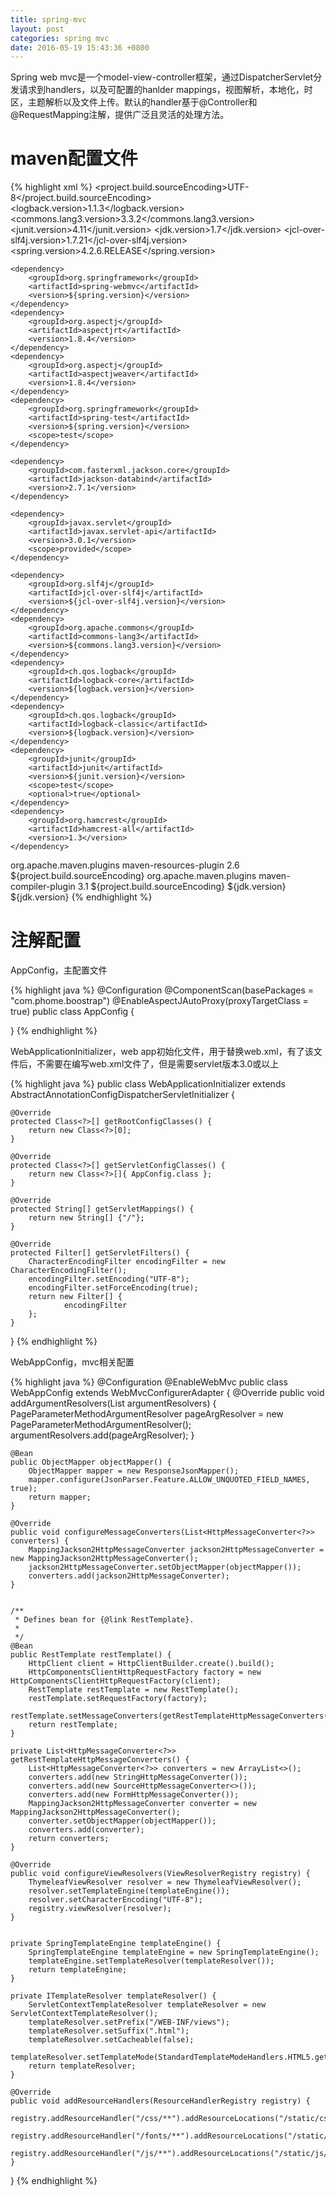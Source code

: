 ```yaml
---
title: spring-mvc
layout: post
categories: spring mvc
date: 2016-05-19 15:43:36 +0800
---
```


Spring web mvc是一个model-view-controller框架，通过DispatcherServlet分发请求到handlers，以及可配置的hanlder mappings，视图解析，本地化，时区，主题解析以及文件上传。默认的handler基于@Controller和@RequestMapping注解，提供广泛且灵活的处理方法。

# maven配置文件

{% highlight xml %}
<properties>
    <project.build.sourceEncoding>UTF-8</project.build.sourceEncoding>
    <logback.version>1.1.3</logback.version>
    <commons.lang3.version>3.3.2</commons.lang3.version>
    <junit.version>4.11</junit.version>
    <jdk.version>1.7</jdk.version>
    <jcl-over-slf4j.version>1.7.21</jcl-over-slf4j.version>
    <spring.version>4.2.6.RELEASE</spring.version>
</properties>

<dependencies>

    <dependency>
        <groupId>org.springframework</groupId>
        <artifactId>spring-webmvc</artifactId>
        <version>${spring.version}</version>
    </dependency>
    <dependency>
        <groupId>org.aspectj</groupId>
        <artifactId>aspectjrt</artifactId>
        <version>1.8.4</version>
    </dependency>
    <dependency>
        <groupId>org.aspectj</groupId>
        <artifactId>aspectjweaver</artifactId>
        <version>1.8.4</version>
    </dependency>
    <dependency>
        <groupId>org.springframework</groupId>
        <artifactId>spring-test</artifactId>
        <version>${spring.version}</version>
        <scope>test</scope>
    </dependency>

    <dependency>
        <groupId>com.fasterxml.jackson.core</groupId>
        <artifactId>jackson-databind</artifactId>
        <version>2.7.1</version>
    </dependency>

    <dependency>
        <groupId>javax.servlet</groupId>
        <artifactId>javax.servlet-api</artifactId>
        <version>3.0.1</version>
        <scope>provided</scope>
    </dependency>

    <dependency>
        <groupId>org.slf4j</groupId>
        <artifactId>jcl-over-slf4j</artifactId>
        <version>${jcl-over-slf4j.version}</version>
    </dependency>
    <dependency>
        <groupId>org.apache.commons</groupId>
        <artifactId>commons-lang3</artifactId>
        <version>${commons.lang3.version}</version>
    </dependency>
    <dependency>
        <groupId>ch.qos.logback</groupId>
        <artifactId>logback-core</artifactId>
        <version>${logback.version}</version>
    </dependency>
    <dependency>
        <groupId>ch.qos.logback</groupId>
        <artifactId>logback-classic</artifactId>
        <version>${logback.version}</version>
    </dependency>
    <dependency>
        <groupId>junit</groupId>
        <artifactId>junit</artifactId>
        <version>${junit.version}</version>
        <scope>test</scope>
        <optional>true</optional>
    </dependency>
    <dependency>
        <groupId>org.hamcrest</groupId>
        <artifactId>hamcrest-all</artifactId>
        <version>1.3</version>
    </dependency>
</dependencies>

<build>
    <plugins>
        <plugin>
            <groupId>org.apache.maven.plugins</groupId>
            <artifactId>maven-resources-plugin</artifactId>
            <version>2.6</version>
            <configuration>
                <encoding>${project.build.sourceEncoding}</encoding>
            </configuration>
        </plugin>
        <plugin>
            <groupId>org.apache.maven.plugins</groupId>
            <artifactId>maven-compiler-plugin</artifactId>
            <version>3.1</version>
            <configuration>
                <encoding>${project.build.sourceEncoding}</encoding>
                <source>${jdk.version}</source>
                <target>${jdk.version}</target>
            </configuration>
        </plugin>
    </plugins>
</build>
{% endhighlight %}

# 注解配置

AppConfig，主配置文件

{% highlight java %}
@Configuration
@ComponentScan(basePackages = "com.phome.boostrap")
@EnableAspectJAutoProxy(proxyTargetClass = true)
public class AppConfig {

}
{% endhighlight %}

WebApplicationInitializer，web app初始化文件，用于替换web.xml，有了该文件后，不需要在编写web.xml文件了，但是需要servlet版本3.0或以上

{% highlight java %}
public class WebApplicationInitializer extends AbstractAnnotationConfigDispatcherServletInitializer {

    @Override
    protected Class<?>[] getRootConfigClasses() {
        return new Class<?>[0];
    }

    @Override
    protected Class<?>[] getServletConfigClasses() {
        return new Class<?>[]{ AppConfig.class };
    }

    @Override
    protected String[] getServletMappings() {
        return new String[] {"/"};
    }

    @Override
    protected Filter[] getServletFilters() {
        CharacterEncodingFilter encodingFilter = new CharacterEncodingFilter();
        encodingFilter.setEncoding("UTF-8");
        encodingFilter.setForceEncoding(true);
        return new Filter[] {
                encodingFilter
        };
    }
}
{% endhighlight %}

WebAppConfig，mvc相关配置

{% highlight java %}
@Configuration
@EnableWebMvc
public class WebAppConfig extends WebMvcConfigurerAdapter {
    @Override
    public void addArgumentResolvers(List<HandlerMethodArgumentResolver> argumentResolvers) {
        PageParameterMethodArgumentResolver pageArgResolver = new PageParameterMethodArgumentResolver();
        argumentResolvers.add(pageArgResolver);
    }

    @Bean
    public ObjectMapper objectMapper() {
        ObjectMapper mapper = new ResponseJsonMapper();
        mapper.configure(JsonParser.Feature.ALLOW_UNQUOTED_FIELD_NAMES, true);
        return mapper;
    }

    @Override
    public void configureMessageConverters(List<HttpMessageConverter<?>> converters) {
        MappingJackson2HttpMessageConverter jackson2HttpMessageConverter = new MappingJackson2HttpMessageConverter();
        jackson2HttpMessageConverter.setObjectMapper(objectMapper());
        converters.add(jackson2HttpMessageConverter);
    }


    /**
     * Defines bean for {@link RestTemplate}.
     *
     */
    @Bean
    public RestTemplate restTemplate() {
        HttpClient client = HttpClientBuilder.create().build();
        HttpComponentsClientHttpRequestFactory factory = new HttpComponentsClientHttpRequestFactory(client);
        RestTemplate restTemplate = new RestTemplate();
        restTemplate.setRequestFactory(factory);
        restTemplate.setMessageConverters(getRestTemplateHttpMessageConverters());
        return restTemplate;
    }

    private List<HttpMessageConverter<?>> getRestTemplateHttpMessageConverters() {
        List<HttpMessageConverter<?>> converters = new ArrayList<>();
        converters.add(new StringHttpMessageConverter());
        converters.add(new SourceHttpMessageConverter<>());
        converters.add(new FormHttpMessageConverter());
        MappingJackson2HttpMessageConverter converter = new MappingJackson2HttpMessageConverter();
        converter.setObjectMapper(objectMapper());
        converters.add(converter);
        return converters;
    }

    @Override
    public void configureViewResolvers(ViewResolverRegistry registry) {
        ThymeleafViewResolver resolver = new ThymeleafViewResolver();
        resolver.setTemplateEngine(templateEngine());
        resolver.setCharacterEncoding("UTF-8");
        registry.viewResolver(resolver);
    }


    private SpringTemplateEngine templateEngine() {
        SpringTemplateEngine templateEngine = new SpringTemplateEngine();
        templateEngine.setTemplateResolver(templateResolver());
        return templateEngine;
    }

    private ITemplateResolver templateResolver() {
        ServletContextTemplateResolver templateResolver = new ServletContextTemplateResolver();
        templateResolver.setPrefix("/WEB-INF/views");
        templateResolver.setSuffix(".html");
        templateResolver.setCacheable(false);
        templateResolver.setTemplateMode(StandardTemplateModeHandlers.HTML5.getTemplateModeName());
        return templateResolver;
    }

    @Override
    public void addResourceHandlers(ResourceHandlerRegistry registry) {
        registry.addResourceHandler("/css/**").addResourceLocations("/static/css/");
        registry.addResourceHandler("/fonts/**").addResourceLocations("/static/fonts/");
        registry.addResourceHandler("/js/**").addResourceLocations("/static/js/");
    }
}
{% endhighlight %}